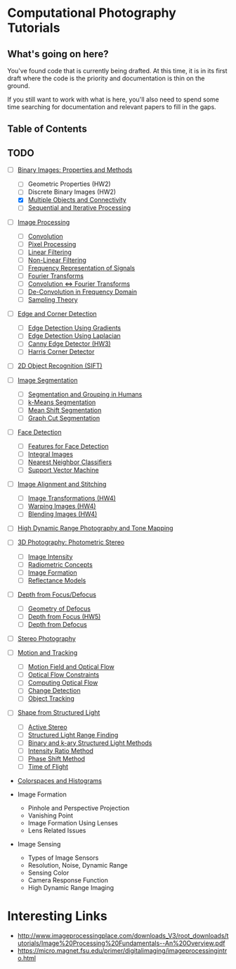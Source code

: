 # Computational Photography Tutorials

## What's going on here?

You've found code that is currently being drafted. At this time, it is in its first draft where the code is the priority and documentation is thin on the ground.

If you still want to work with what is here, you'll also need to spend some time searching for documentation and relevant papers to fill in the gaps.

## Table of Contents

## TODO

- [ ] [Binary Images: Properties and Methods](binary_img/README.md)

  - [ ] Geometric Properties (HW2)
  - [ ] Discrete Binary Images (HW2)
  - [x] [Multiple Objects and Connectivity](binary_img/mult_obj.md)
  - [ ] [Sequential and Iterative Processing](binary_img/seq_iter.md)

- [ ] [Image Processing](img_proc/README.md)

  - [ ] [Convolution](img_proc/convolution.md)
  - [ ] [Pixel Processing](img_proc/pixel_proc.md)
  - [ ] [Linear Filtering](img_proc/linear_filt.md)
  - [ ] [Non-Linear Filtering](img_proc/nonlin_filt.md)
  - [ ] [Frequency Representation of Signals]()
  - [ ] [Fourier Transforms]()
  - [ ] [Convolution <=> Fourier Transforms]()
  - [ ] [De-Convolution in Frequency Domain]()
  - [ ] [Sampling Theory]()

- [ ] [Edge and Corner Detection](edge_corner_detection/README.md)

  - [ ] [Edge Detection Using Gradients](edge_corner_detection/gradients.md)
  - [ ] [Edge Detection Using Laplacian](edge_corner_detection/laplacian.md)
  - [ ] [Canny Edge Detector (HW3)](edge_corner_detection/canny.md)
  - [ ] [Harris Corner Detector](edge_corner_detection/harris.md)

- [ ] [2D Object Recognition (SIFT)](obj_recognition_sift/README.md)

- [ ] [Image Segmentation](img_segmentation/README.md)

  - [ ] [Segmentation and Grouping in Humans](img_segmentation/seg_humans.md)
  - [ ] [k-Means Segmentation](img_segmentation/kmeans.md)
  - [ ] [Mean Shift Segmentation](img_segmentation/mean_shift.md)
  - [ ] [Graph Cut Segmentation](img_segmentation/graph_cut.md)

- [ ] [Face Detection](face_detection/README.md)

  - [ ] [Features for Face Detection](face_detection/face_features.md)
  - [ ] [Integral Images](face_detection/integral_img.md)
  - [ ] [Nearest Neighbor Classifiers](face_detection/nearest_neighbor.md)
  - [ ] [Support Vector Machine](face_detection/svm.md)

- [ ] [Image Alignment and Stitching](img_align_stitch/README.md)

  - [ ] [Image Transformations (HW4)](img_align_stitch/transforms.md)
  - [ ] [Warping Images (HW4)](img_align_stitch/warping.md)
  - [ ] [Blending Images (HW4)](img_align_stitch/blending.md)

- [ ] [High Dynamic Range Photography and Tone Mapping](hdr/README.md)

- [ ] [3D Photography: Photometric Stereo](3d_photography/README.md)

  - [ ] [Image Intensity](3d_photography/intensity.md)
  - [ ] [Radiometric Concepts](3d_photography/radiometry.md)
  - [ ] [Image Formation](3d_photography/formation.md)
  - [ ] [Reflectance Models](3d_photography/reflectance.md)

- [ ] [Depth from Focus/Defocus](depth_de_focus/README.md)

  - [ ] [Geometry of Defocus](depth_de_focus/geometry.md)
  - [ ] [Depth from Focus (HW5)](depth_de_focus/depth_focus.md)
  - [ ] [Depth from Defocus](depth_de_focus/depth_defocus.md)

- [ ] [Stereo Photography](stereo_photography/README.md)

- [ ] [Motion and Tracking](motion_tracking/README.md)

  - [ ] [Motion Field and Optical Flow](motion_tracking/motion_optical_flow.md)
  - [ ] [Optical Flow Constraints](motion_tracking/optical_flow_constraints.md)
  - [ ] [Computing Optical Flow](motion_tracking/optical_flow_comp.md)
  - [ ] [Change Detection](motion_tracking/change_detection.md)
  - [ ] [Object Tracking](motion_tracking/object_tracking.md)

- [ ] [Shape from Structured Light](shape_structured_light/README.md)

  - [ ] [Active Stereo](shape_structured_light/active_stereo.md)
  - [ ] [Structured Light Range Finding](shape_structured_light/range_finding.md)
  - [ ] [Binary and k-ary Structured Light Methods](shape_structured_light/method.md)
  - [ ] [Intensity Ratio Method](shape_structured_light/intensity_ratio.md)
  - [ ] [Phase Shift Method](shape_structured_light/phase_shift.md)
  - [ ] [Time of Flight](shape_structured_light/time_of_flight.md)

- [Colorspaces and Histograms](color_histogram/README.md)

- Image Formation

  - Pinhole and Perspective Projection
  - Vanishing Point
  - Image Formation Using Lenses
  - Lens Related Issues

- Image Sensing

  - Types of Image Sensors
  - Resolution, Noise, Dynamic Range
  - Sensing Color
  - Camera Response Function
  - High Dynamic Range Imaging

# Interesting Links

- http://www.imageprocessingplace.com/downloads_V3/root_downloads/tutorials/Image%20Processing%20Fundamentals--An%20Overview.pdf
- https://micro.magnet.fsu.edu/primer/digitalimaging/imageprocessingintro.html
